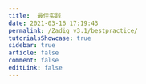 ```yaml
---
title:  最佳实践
date: 2021-03-16 17:19:43
permalink: /Zadig v3.1/bestpractice/
tutorialsShowcase: true
sidebar: true
article: false 
comment: false
editLink: false
---
```


